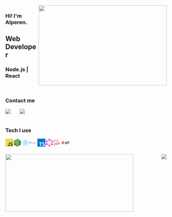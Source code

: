 <img src="https://c.tenor.com/qTjGmgXmGr4AAAAC/baby-yoda-the-mandalorian.gif" align="right" width="400" height="250">

### Hi! I'm Alperen.
## Web Developer
### Node.js | React

<br />

### Contact me

[<img  width="45" src="https://cdn-icons-png.flaticon.com/512/1298/1298082.png" align="left" />][website]
[<img  width="45" src="https://cdn-icons-png.flaticon.com/512/145/145807.png" align="left" />][linkedin]

<br />
<br />

### Tech I use

<img align="left"  src="https://raw.githubusercontent.com/github/explore/80688e429a7d4ef2fca1e82350fe8e3517d3494d/topics/javascript/javascript.png" width="25" height="25" />
<img align="left" src="https://raw.githubusercontent.com/github/explore/80688e429a7d4ef2fca1e82350fe8e3517d3494d/topics/nodejs/nodejs.png" width="25" height="25" />
<img align="left" src="https://raw.githubusercontent.com/github/explore/80688e429a7d4ef2fca1e82350fe8e3517d3494d/topics/react/react.png" width="25" height="25" />
<img align="left" src="https://raw.githubusercontent.com/github/explore/80688e429a7d4ef2fca1e82350fe8e3517d3494d/topics/mongodb/mongodb.png" width="25" height="25" />
<img align="left" src="https://raw.githubusercontent.com/github/explore/80688e429a7d4ef2fca1e82350fe8e3517d3494d/topics/typescript/typescript.png" width="25" height="25" />
<img align="left" src="https://raw.githubusercontent.com/github/explore/80688e429a7d4ef2fca1e82350fe8e3517d3494d/topics/graphql/graphql.png" width="25" height="25" />
<img align="left" src="https://raw.githubusercontent.com/github/explore/80688e429a7d4ef2fca1e82350fe8e3517d3494d/topics/sass/sass.png" width="25" height="25" />
<img align="left" src="https://raw.githubusercontent.com/github/explore/80688e429a7d4ef2fca1e82350fe8e3517d3494d/topics/git/git.png" width="25" height="25" />

<br /><br />

<img src="https://github-readme-stats.vercel.app/api?username=alperensafak&theme=radical" align="right"  height="180"/><img src="https://github-readme-stats.vercel.app/api/top-langs/?username=alperensafak&layout=compact" width="400" height="180"/>


[website]: https://www.alperensafak.com
[linkedin]: https://www.linkedin.com/in/alperensafak/